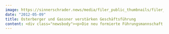 ```yaml
---
image: https://sinnerschrader.news/media/filer_public_thumbnails/filer_public/16/1b/161b85c7-e22e-4ece-bcf9-ae6f4db7d628/varfoldersdjk8pxf42x64d8fxslz8jcc8fc0000gnttmpnb58d5__480x288_q85_crop_subsampling-2_upscale.jpg
date: "2012-05-09"
title: Osterberger und Gassner verstärken Geschäftsführung
content: <div class="newsbody"><p>Die neu formierte Führungsmannschaft von SinnerSchrader setzt auf Wachstum und internationale Kunden. Blundstone Osterberger und Martin Gassner verantworten bei der Digitalagentur künftig die Disziplinen Beratung sowie Kreation.</p><p>Blundstone Osterberger kommt von dem internationalen Design- und Beratungsunternehmen Method, für das er den Standort in London aufbaute und leitete. Der 29-Jährige betreute dort Kunden wie Nokia, Reuters, BBC und BSkyB, leitete Innovationsprojekte sowie die Produkt- und Plattformentwicklung für diverse Startups. Weitere Stationen Osterbergers waren HUGE Inc, Wunderman/Y&amp;R Brands und Digitas.</p><p>Inhaltlich beschäftigt sich Osterberger vor allem mit dem Thema strategische Innovationen, Digital Retail, Service Design und Design Thinking als Methode zur Entwicklung neuer Markt- und Business-Strategien. Fachgebiete, die Osterberger bei SinnerSchrader vorantreiben wird.</p><p>Osterberger folgt in der Position des Geschäftsführers Beratung auf Laurent Burdin, der seit letztem Jahr SinnerSchrader Mobile in Berlin führt.</p><p>Martin Gassner (47) arbeitete zuletzt als selbstständiger Executive Creative Director, unter anderem für Marken wie Volkswagen China, Mercedes Benz und BMW, an digitalen Strategie-, Plattform- und Mobile-Projekten.</p><p>Zuvor verantwortete Gassner zehn Jahre die Kreation bei Interone, davon drei Jahre als weltweiter Chief Creative Officer der Interone Worldwide. Dort betreute das ADC-Mitglied Kunden aus der Telekommunikations-, Finanz- und Automobilbranche, insbesondere BMW und MINI für die er mit seinem Team mehrfach internationale Kreativpreise gewonnen hat. Davor war Gassner u.a. für Kabel New Media als Executive Creative Director tätig.</p><p>An der Seite von Holger Blank (Technik) führen Blundstone Osterberger (Beratung) und Martin Gassner (Kreation) künftig das operative Geschäft SinnerSchraders.</p><p>Matthias Schrader, CEO SinnerSchrader&#58; “Wir freuen uns, mit Blundstone Osterberger und Martin Gassner zwei international erfahrene Agenturmanager für uns gewonnen zu haben. Als profilierte Digital-Experten passen sie hervorragend zu SinnerSchrader. Martin und Blundstone stehen für die konsequente Weiterentwicklung unseres Serviceportfolios in Richtung ganzheitlicher Markenerlebnisse, Plattformen für digital getriebene Kundeninteraktion und Produktentwicklung.”</p><p>Der bisherige Kreativgeschäftsführer Chris Wallon (37) verlässt SinnerSchrader auf eigenen Wunsch. Nach über vier Jahren in Hamburg geht der gebürtige Rheinländer mit seiner Familie zurück in die Heimat.</p><p>Matthias Schrader, CEO SinnerSchrader&#58; “Wir bedauern, dass es Chris von der Elbe zurück an den Rhein zieht. In den letzten Jahren hat er die Kreation bei SinnerSchrader aufgebaut und erfolgreich gemacht. Chris hat einen klasse Job gemacht.”</p><p><strong>Downloads</strong><br/><a href="http&#58;//cl.ly/0y1U463E0N0l0J291t1V">Fotos in hoher Auflösung<br/></a><a href="http&#58;//cl.ly/1w1o1c3j3U2P0F3J2Z1p">Logo (EPS/PNG)</a></p><p><strong>Über SinnerSchrader<br/></strong>SinnerSchrader gehört zu den führenden Digitalagenturen in Europa. SinnerSchrader entwickelt interaktive Strategien, Plattformen und Applikationen, die radikale Beziehungen zwischen Konsumenten und Marken schaffen. In der SinnerSchrader-Gruppe arbeiten über 400 Mitarbeiter an den Standorten Hamburg, Frankfurt am Main, Berlin und Hannover für Kunden wie Allianz, TUI, Tchibo, simyo, REWE, comdirect bank, PPR Group, OTTO und Steigenberger. SinnerSchrader wurde 1996 gegründet und ist seit 1999 börsennotiert.</p><p><a class="news-backlink" href="/de/"><svg class="svg-ico svg-ico--arrow-left"><use xlink&#58;href="#arrow-down"></use></svg>Zurück zur Presse Übersicht</a></p></div>
---
```

